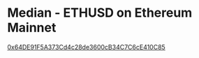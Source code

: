 # Median - ETHUSD on Ethereum Mainnet

[0x64DE91F5A373Cd4c28de3600cB34C7C6cE410C85](https://etherscan.io/address/0x64DE91F5A373Cd4c28de3600cB34C7C6cE410C85#code)